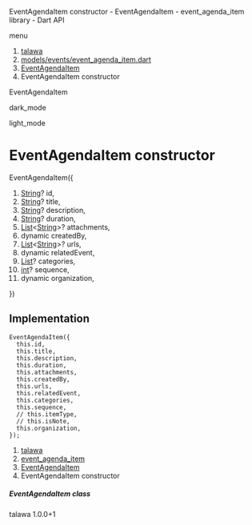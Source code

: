 




EventAgendaItem constructor - EventAgendaItem - event\_agenda\_item library - Dart API







menu

1. [talawa](../../index.html)
2. [models/events/event\_agenda\_item.dart](../../file-___home_harshil_Desktop_open-source_palisadoes_talawa_lib_models_events_event_agenda_item/)
3. [EventAgendaItem](../../file-___home_harshil_Desktop_open-source_palisadoes_talawa_lib_models_events_event_agenda_item/EventAgendaItem-class.html)
4. EventAgendaItem constructor

EventAgendaItem


dark\_mode

light\_mode




# EventAgendaItem constructor


EventAgendaItem({

1. [String](https://api.flutter.dev/flutter/dart-core/String-class.html)? id,
2. [String](https://api.flutter.dev/flutter/dart-core/String-class.html)? title,
3. [String](https://api.flutter.dev/flutter/dart-core/String-class.html)? description,
4. [String](https://api.flutter.dev/flutter/dart-core/String-class.html)? duration,
5. [List](https://api.flutter.dev/flutter/dart-core/List-class.html)<[String](https://api.flutter.dev/flutter/dart-core/String-class.html)>? attachments,
6. dynamic createdBy,
7. [List](https://api.flutter.dev/flutter/dart-core/List-class.html)<[String](https://api.flutter.dev/flutter/dart-core/String-class.html)>? urls,
8. dynamic relatedEvent,
9. [List](https://api.flutter.dev/flutter/dart-core/List-class.html)? categories,
10. [int](https://api.flutter.dev/flutter/dart-core/int-class.html)? sequence,
11. dynamic organization,

})

## Implementation

```
EventAgendaItem({
  this.id,
  this.title,
  this.description,
  this.duration,
  this.attachments,
  this.createdBy,
  this.urls,
  this.relatedEvent,
  this.categories,
  this.sequence,
  // this.itemType,
  // this.isNote,
  this.organization,
});
```

 


1. [talawa](../../index.html)
2. [event\_agenda\_item](../../file-___home_harshil_Desktop_open-source_palisadoes_talawa_lib_models_events_event_agenda_item/)
3. [EventAgendaItem](../../file-___home_harshil_Desktop_open-source_palisadoes_talawa_lib_models_events_event_agenda_item/EventAgendaItem-class.html)
4. EventAgendaItem constructor

##### EventAgendaItem class





talawa
1.0.0+1






